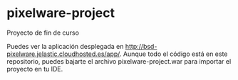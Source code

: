 # pixelware-project
Proyecto de fin de curso

Puedes ver la aplicación desplegada en http://bsd-pixelware.jelastic.cloudhosted.es/app/.
Aunque todo el código está en este repositorio, puedes bajarte el archivo pixelware-project.war para importar el proyecto en tu IDE.
